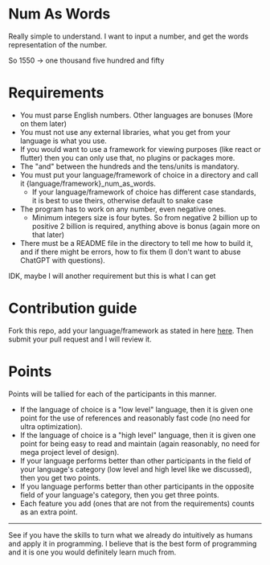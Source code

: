 # Num As Words

Really simple to understand. I want to input a number, and get the words representation of the number.

So 1550 -> one thousand five hundred and fifty

# Requirements

- You must parse English numbers. Other languages are bonuses (More on them later)
- You must not use any external libraries, what you get from your language is what you use.
- If you would want to use a framework for viewing purposes (like react or flutter) then you can only use that, no plugins or packages more.
- The "and" between the hundreds and the tens/units is mandatory.
- You must put your language/framework of choice in a directory and call it {language/framework}_num_as_words.
	- If your language/framework of choice has different case standards, it is best to use theirs, otherwise default to snake case
- The program has to work on any number, even negative ones.
	- Minimum integers size is four bytes. So from negative 2 billion up to positive 2 billion is required, anything above is bonus (again more on that later)
- There must be a README file in the directory to tell me how to build it, and if there might be errors, how to fix them (I don't want to abuse ChatGPT with questions).

IDK, maybe I will another requirement but this is what I can get

# Contribution guide

Fork this repo, add your language/framework as stated in here [here](#Requirements). Then submit your pull request and I will review it.

# Points

Points will be tallied for each of the participants in this manner.
- If the language of choice is a "low level" language, then it is given one point for the use of references and reasonably fast code (no need for ultra optimization).
- If the language of choice is a "high level" language, then it is given one point for being easy to read and maintain (again reasonably, no need for mega project level of design).
- If your language performs better than other participants in the field of your language's category (low level and high level like we discussed), then you get two points.
- If you language performs better than other participants in the opposite field of your language's category, then you get three points.
- Each feature you add (ones that are not from the requirements) counts as an extra point.
___

See if you have the skills to turn what we already do intuitively as humans and apply it in programming. I believe that is the best form of programming and it is one you would definitely learn much from.